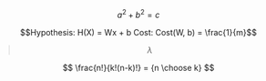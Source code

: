 

$$a^2 + b^2 = c$$

```math
Hypothesis: H(X) = Wx + b
Cost: Cost(W, b) = \frac{1}{m}
```

> $$\lambda{}$$

$$
\frac{n!}{k!(n-k)!} = {n \choose k}
$$